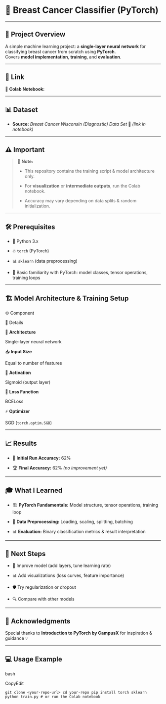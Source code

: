 
# 🧠 Breast Cancer Classifier (PyTorch)

----------

## 📜 Project Overview

A simple machine learning project: a **single-layer neural network** for classifying breast cancer from scratch using **PyTorch**.  
Covers **model implementation**, **training**, and **evaluation**.

----------

## 🔗 Link

📓 **Colab Notebook:**  
[](https://colab.research.google.com/gist/monarchdev14/17a5254298d302a9be7328054ea2bd56/breast_cance.ipynb)

----------

## 📊 Dataset

-   **Source:** _Breast Cancer Wisconsin (Diagnostic) Data Set_ 🧬 _(link in notebook)_
    

----------

## ⚠️ Important

> 📝 **Note:**
> 
> -   This repository contains the training script & model architecture only.
>     
> -   For **visualization** or **intermediate outputs**, run the Colab notebook.
>     
> -   Accuracy may vary depending on data splits & random initialization.
>     

----------

## 🛠️ Prerequisites

-   🐍 Python 3.x
    
-   🔥 `torch` (PyTorch)
    
-   📊 `sklearn` (data preprocessing)
    
-   🧩 Basic familiarity with PyTorch: model classes, tensor operations, training loops
    

----------

## 🏗️ Model Architecture & Training Setup

⚙ Component

📄 Details

🧠 **Architecture**

Single-layer neural network

📥 **Input Size**

Equal to number of features

🔌 **Activation**

Sigmoid (output layer)

🎯 **Loss Function**

BCELoss

⚡ **Optimizer**

SGD (`torch.optim.SGD`)

----------

## 📈 Results

-   🏁 **Initial Run Accuracy:** 62%
    
-   🏆 **Final Accuracy:** 62% _(no improvement yet)_
    

----------

## 🎓 What I Learned

-   🏗 **PyTorch Fundamentals:** Model structure, tensor operations, training loop
    
-   🧹 **Data Preprocessing:** Loading, scaling, splitting, batching
    
-   📊 **Evaluation:** Binary classification metrics & result interpretation
    

----------

## 🚀 Next Steps

-   🔧 Improve model (add layers, tune learning rate)
    
-   📊 Add visualizations (loss curves, feature importance)
    
-   🛡 Try regularization or dropout
    
-   🔍 Compare with other models
    

----------

## 🙏 Acknowledgments

  
Special thanks to **Introduction to PyTorch by CampusX** for inspiration & guidance 💡

----------

## 💻 Usage Example

bash

CopyEdit

`git clone <your-repo-url> cd your-repo
pip install torch sklearn
python train.py # or run the Colab notebook`
